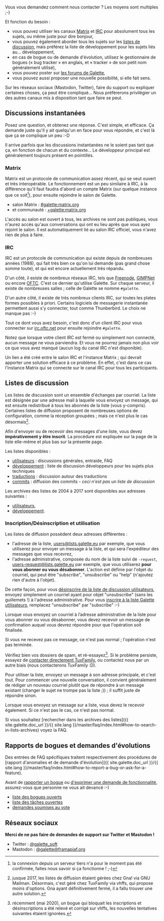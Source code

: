Vous vous demandez comment nous contacter ? Les moyens sont multiples ;-)

Et fonction du besoin :

* vous pouvez utiliser les canaux [Matrix](#matrix) et [IRC](#irc) pour absolument tous les sujets, ou même juste pour dire bonjour,
* vous pouvez également aborder tous les sujets sur les [listes de discussion](#listes-de-discussion), mais préférez la liste de développement pour les sujets liés au... développement,
* en cas de bogue ou de demande d'évolution, utilisez le gestionnaire de bogues (« bug tracker » en anglais, et « tracker » de son petit nom généralement utilisé),
* vous pouvez poster sur [les forums de Galette](https://forums.galette.eu),
* vous pouvez aussi proposer une nouvelle possibilité, si elle fait sens.

Sur les réseaux sociaux (Mastodon, Twitter), faire du support ou expliquer certaines choses, ça peut être compliqué... Nous préfèrerons privilégier un des autres canaux mis à disposition tant que faire se peut.

## Discussions instantanées

Posez une question, et obtenez une réponse. C'est simple, et efficace. Ça demande juste qu'il y ait quelqu'un en face pour vous répondre, et c'est là que ça se complique un peu :-D 

Il arrive parfois que les discussions instantanées ne le soient pas tant que ça, en fonction de chacun et du contexte... Le développeur principal est généralement toujours présent en pointillés.

### Matrix

Matrix est un protocole de communication assez récent, qui se veut ouvert et très interopérable. Le fonctionnement est un peu similaire à IRC, à la différence qu'il faut faudra d'abord un compte Matrix (sur quelque instance que ce soit[^1]), pour ensuite rejoindre le salon de Galette.

* salon Matrix : [#galette:matrix.org](https://matrix.to/#/#galette:matrix.org)
* et communauté : [+galette:matrix.org](https://matrix.to/#/+galette:matrix.org)

L'accès au salon est ouvert à tous, les archives ne sont pas publiques, vous n'aurez accès qu'aux conversations qui ont eu lieu après que vous ayez rejoint le salon.
Il est automatiquement lié au salon IRC officiel, vous n'avez rien de plus à faire.

[^1]: la connexion depuis un serveur tiers n'a pour le moment pas été confirmée, faites nous savoir si ça fonctionne ! ;-)

### IRC

IRC est un protocole de communication qui existe depuis de nombreuses années (1988), qui fait très bien ce qu'on lui demande (pas grand chose somme toute), et qui est encore actuellement très répandu.

D'un côté, il existe de nombreux réseaux IRC, tels que [Freenode](https://freenode.net), [GIMPNet](https://www.gimp.org/) ou encore [OFTC](https://oftc.net). C'est ce dernier qu'utilise Galette. Sur chaque serveur, il existe de nombreuses salles ; celle de Galette se nomme `#galette`.

D'un autre côté, il existe de très nombreux clients IRC, sur toutes les plates formes possibles à priori. Certains logiciels de messagerie instantanée permettent aussi s'y connecter, tout comme Thunberbird. Le choix ne manque pas :-)

Tout ce dont vous avez besoin, c'est donc d'un client IRC pour vous connecter sur [irc.oftc.net](irc://irc.oftc.net) pour ensuite rejoindre `#galette`.

Notez que lorsque votre client IRC est fermé ou simplement non connecté, aucun message ne vous parviendra. Et vous ne pourrez jamais non plus voir ce que vous avez manqué (aucun log du canal IRC n'est disponible).

Un lien a été créé entre le salon IRC et l'instance Matrix ; qui devrait apporter une solution efficace à ce problème. En effet, c'est dans ce cas l'instance Matrix qui se connecte sur le canal IRC pour tous les participants.

## Listes de discussion

Les listes de discussion sont un ensemble d'échanges par courriel. La liste est désignée par une adresse mail à laquelle vous envoyez un message, qui est ensuite redistribué à tous les abonnés de la liste (vous y-compris). Certaines listes de diffusion proposent de nombreuses options de configuration, comme la réception groupées ; mais ce n'est plus le cas désormais[^gna].

Afin d'envoyer ou de recevoir des messages d'une liste, vous devez **impérativement y être inscrit**. La procédure est expliquée sur la page de la liste elle-même et plus bas sur la présente page.

Les listes disponibles :

* [utilisateurs](https://listengine.tuxfamily.org/lists.galette.eu/users/) : discussions générales, entraide, FAQ
* [développement](https://listengine.tuxfamily.org/lists.galette.eu/devel) : liste de discussion développeurs pour les sujets plus techniques
* [traductions](https://listengine.tuxfamily.org/galette.eu/translations/) : discussion autour des traductions
* [commits](https://listengine.tuxfamily.org/lists.galette.eu/commits/) : diffusion des commits - *ceci n'est pas un liste de discussion*

Les archives des listes de 2004 à 2017 sont disponibles aux adresses suivantes :

* [utilisateurs](http://download.tuxfamily.org/galette/listes-galette/mail.gna.org/assets/images/galette-discussion/index.html),
* [développement](http://download.tuxfamily.org/galette/listes-galette/mail.gna.org/assets/images/galette-devel/index.html).

### Inscription/Désinscription et utilisation

Les listes de diffusion possèdent deux adresses différentes :

* l'adresse de la liste, <users@lists.galette.eu> par exemple, que vous utiliserez pour envoyer un message à la liste, et qui sera l'expéditeur des messages que vous recevrez,
* l'adresse administrative, composée du nom de la liste suivi de `-request`, <users-request@lists.galette.eu> par exemple, que vous utiliserez **pour vous abonner ou vous désabonner**. L'action est définie par l'objet du courriel, qui peut être "subscribe", "unsubscribe" ou "help" (n'ajoutez rien d'autre à l'objet).

De cette façon, pour vous [désinscrire de la liste de discussion utilisateurs](mailto:users-request@lists.galette.eu?subject=unsubscribe), envoyez simplement un courriel ayant pour objet "unsubscribe" (sans les guillemets !) à l'adresse administrative.
Pour vous [inscrire à la liste Galette utilisateurs](mailto:users-request@lists.galette.eu?subject=subscribe), remplacez "unsubscribe" par "subscribe" :-)

Lorsque vous envoyez un courriel à l’adresse administrative de la liste pour vous abonner ou vous désabonner, vous devez recevoir un message de confirmation auquel vous devrez répondre pour que l'opération soit finalisée.

Si vous ne recevez pas ce message, ce n'est pas normal ; l'opération n'est pas terminée.

Vérifiez bien vos dossiers de spam, et ré-essayez[^buglist]. Si le problème persiste, essayez de [contacter directement TuxFamily](https://www.tuxfamily.org/fr/contact), ou contactez nous par un autre biais (nous contacterons TuxFamily :D).

Pour utiliser la liste, envoyez un message à son adresse principale, et c'est tout. Pour commencer une nouvelle conversation, il convient généralement de rédiger un nouveau courriel plutôt que de répondre à un message existant (changer le sujet ne trompe pas la liste ;)) ; il suffit juste de répondre sinon.

Lorsque vous envoyez un message sur a liste, vous devez le recevoir également. Si ce n'est pas le cas, ce n'est pas normal.

Si vous souhaitez [rechercher dans les archives des listes]({{ site.galette.doc_url }}/{{ site.lang }}/master/faq/index.html#how-to-search-in-lists-archives) voyez la FAQ.

[^gna]: jusque 2017, les listes de diffusion étaient gérées chez Gna! via GNU Mailman. Désormais, c'est géré chez TuxFamily via vhffs, qui propose moins d'options. Gna ayant définitivement fermé, il a fallu trouver une autre solution.
[^buglist]: récemment (mai 2020), un bogue qui bloquait les inscriptions et désinscriptions a été relevé et corrigé sur vhffs, les nouvelles tentatives suivantes étaient ignorées.

## Rapports de bogues et demandes d'évolutions

Des entrées de FAQ spécifiques traitent respectivement des procédures de [rapport d'anomalies et de demande d'évolution]({{ site.galette.doc_url }}/{{ site.lang }}/master/faq/index.html#how-to-report-a-bug-or-ask-for-a-feature).

Avant de [rapporter un bogue](https://bugs.galette.eu/projects/galette) ou [d'exprimer une demande de fonctionnalité](https://bugs.galette.eu/projects/galette/), assurez-vous que personne ne vous ait devancé :-)

* [liste des bogues ouverts](https://bugs.galette.eu/projects/galette/issues?query_id=2)
* [liste des tâches ouvertes](https://bugs.galette.eu/projects/galette/issues?query_id=3)
* [demandes soumises au vote](https://vote.galette.eu)

## Réseaux sociaux

**Merci de ne pas faire de demandes de support sur Twitter et Mastodon !**

* Twitter : [@galette_soft](https://twitter.com/galette_soft)
* Mastodon : [@galette@framapiaf.org](https://framapiaf.org/@galette)
